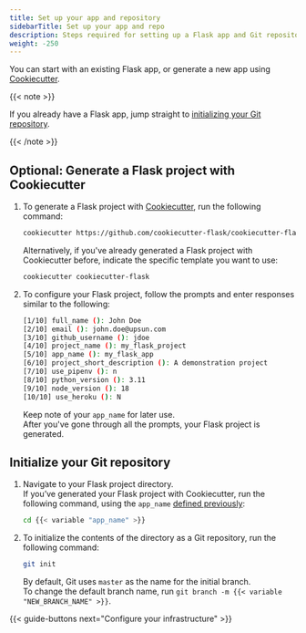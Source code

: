 ```yaml
---
title: Set up your app and repository
sidebarTitle: Set up your app and repo
description: Steps required for setting up a Flask app and Git repository to deploy on {{% vendor/name %}} infrastructure.
weight: -250
---
```


You can start with an existing Flask app, or generate a new app using [Cookiecutter](https://github.com/cookiecutter/cookiecutter).

{{< note >}}

If you already have a Flask app, jump straight to [initializing your Git repository](#2-initialize-your-git-repository).

{{< /note >}}

## Optional: Generate a Flask project with Cookiecutter

1. To generate a Flask project with [Cookiecutter](https://github.com/cookiecutter/cookiecutter), run the following command:

   ```bash {location="Terminal"}
   cookiecutter https://github.com/cookiecutter-flask/cookiecutter-flask.git
   ```

   Alternatively, if you've already generated a Flask project with Cookiecutter before, indicate the specific template you want to use: 
   
   ```bash {location="Terminal"}
   cookiecutter cookiecutter-flask
   ```

2. To configure your Flask project, follow the prompts and enter responses similar to the following:

   ```bash
   [1/10] full_name (): John Doe
   [2/10] email (): john.doe@upsun.com
   [3/10] github_username (): jdoe
   [4/10] project_name (): my_flask_project
   [5/10] app_name (): my_flask_app
   [6/10] project_short_description (): A demonstration project
   [7/10] use_pipenv (): n
   [8/10] python_version (): 3.11
   [9/10] node_version (): 18
   [10/10] use_heroku (): N
   ```

   Keep note of your `app_name` for later use.</br>
   After you've gone through all the prompts, your Flask project is generated.

## Initialize your Git repository

1. Navigate to your Flask project directory.</br>
   If you’ve generated your Flask project with Cookiecutter,
   run the following command, using the `app_name` [defined previously](#1-optional-generate-a-flask-project-with-cookiecutter):

   ```bash {location="Terminal"}
   cd {{< variable "app_name" >}}
   ```

2. To initialize the contents of the directory as a Git repository, run the following command:

   ```bash {location="Terminal"}
   git init
   ```

   By default, Git uses `master` as the name for the initial branch.</br>
   To change the default branch name, run `git branch -m {{< variable "NEW_BRANCH_NAME" >}}`.</br>

{{< guide-buttons next="Configure your infrastructure" >}}